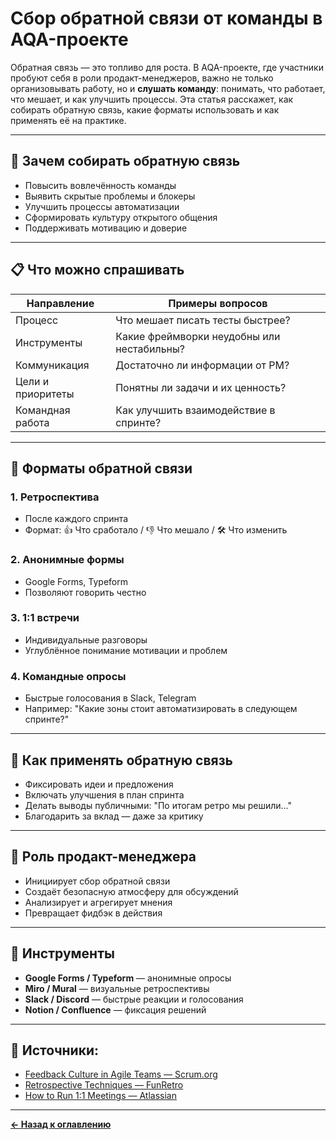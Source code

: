 # Сбор обратной связи от команды в AQA-проекте

Обратная связь — это топливо для роста. В AQA-проекте, где участники пробуют себя в роли продакт-менеджеров, важно не только организовывать работу, но и **слушать команду**: понимать, что работает, что мешает, и как улучшить процессы. Эта статья расскажет, как собирать обратную связь, какие форматы использовать и как применять её на практике.

---

## 🎯 Зачем собирать обратную связь

- Повысить вовлечённость команды
- Выявить скрытые проблемы и блокеры
- Улучшить процессы автоматизации
- Сформировать культуру открытого общения
- Поддерживать мотивацию и доверие

---

## 📋 Что можно спрашивать

| Направление             | Примеры вопросов                          |
|-------------------------|-------------------------------------------|
| Процесс                 | Что мешает писать тесты быстрее?          |
| Инструменты             | Какие фреймворки неудобны или нестабильны?|
| Коммуникация            | Достаточно ли информации от PM?           |
| Цели и приоритеты       | Понятны ли задачи и их ценность?          |
| Командная работа        | Как улучшить взаимодействие в спринте?    |

---

## 🧰 Форматы обратной связи

### 1. Ретроспектива
- После каждого спринта
- Формат: 👍 Что сработало / 👎 Что мешало / 🛠 Что изменить

### 2. Анонимные формы
- Google Forms, Typeform
- Позволяют говорить честно

### 3. 1:1 встречи
- Индивидуальные разговоры
- Углублённое понимание мотивации и проблем

### 4. Командные опросы
- Быстрые голосования в Slack, Telegram
- Например: "Какие зоны стоит автоматизировать в следующем спринте?"

---

## 🧠 Как применять обратную связь

- Фиксировать идеи и предложения
- Включать улучшения в план спринта
- Делать выводы публичными: "По итогам ретро мы решили…"
- Благодарить за вклад — даже за критику

---

## 📌 Роль продакт-менеджера

- Инициирует сбор обратной связи
- Создаёт безопасную атмосферу для обсуждений
- Анализирует и агрегирует мнения
- Превращает фидбэк в действия

---

## 🧰 Инструменты

- **Google Forms / Typeform** — анонимные опросы
- **Miro / Mural** — визуальные ретроспективы
- **Slack / Discord** — быстрые реакции и голосования
- **Notion / Confluence** — фиксация решений

---

## 🔗 Источники:

- [Feedback Culture in Agile Teams — Scrum.org](https://www.scrum.org/resources/blog/feedback-culture-agile-teams)
- [Retrospective Techniques — FunRetro](https://www.funretro.io/)
- [How to Run 1:1 Meetings — Atlassian](https://www.atlassian.com/blog/teamwork/how-to-run-effective-1-on-1-meetings)

---
[**← Назад к оглавлению**](../README.md)
